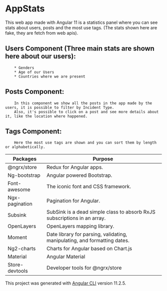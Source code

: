 # AppStats

This web app made with Angular 11 is a statistics panel where you can see stats about users, posts and the most use tags.
 (The stats shown here are fake, they are fetch from web apis).
 ## Users Component (Three main stats are shown here about our users):
        * Genders 
        * Age of our Users
        * Countries where we are present
 ## Posts Component:
        In this component we show all the posts in the app made by the users, it is possible to filter by Incident Type.
        Also, it's possible to click on a post and see more details about it, like the location where happened.
 ## Tags Component:
        Here the most use tags are shown and you can sort them by length or alphabetically.
    


Packages |   Purpose
---------------- | ----------------
@ngrx/store   | Redux for Angular apps.
Ng-bootstrap |  Angular powered Bootstrap.
Font-awesome  | The iconic font and CSS framework.
Ngx-pagination | Pagination for Angular.
Subsink   |  SubSink is a dead simple class to absorb RxJS subscriptions in an array.
OpenLayers | OpenLayers mapping library.
Moment  | Date library for parsing, validating, manipulating, and formatting dates.
Ng2-charts | Charts for Angular based on Chart.js
Material  | Angular Material
Store-devtools | Developer tools for @ngrx/store

This project was generated with [Angular CLI](https://github.com/angular/angular-cli) version 11.2.5.



